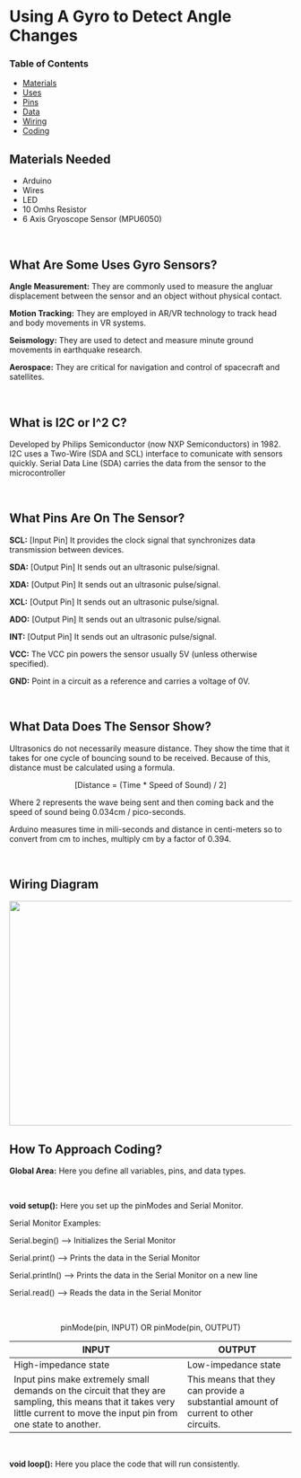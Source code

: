 # Using A Gyro to Detect Angle Changes

### __Table of Contents__
- [Materials](https://github.com/Teddy-Polkosnik/Arduino-Activities/blob/main/Activity%201/Activity_1_README.md#materials-needed)
- [Uses](https://github.com/Teddy-Polkosnik/Arduino-Activities/blob/main/Activity%201/Activity_1_README.md#what-are-some-uses-ultrasonic-sensors)
- [Pins](https://github.com/Teddy-Polkosnik/Arduino-Activities/blob/main/Activity%201/Activity_1_README.md#what-pins-are-on-the-sensor)
- [Data](https://github.com/Teddy-Polkosnik/Arduino-Activities/blob/main/Activity%201/Activity_1_README.md#what-data-does-the-sensor-show)
- [Wiring](https://github.com/Teddy-Polkosnik/Arduino-Activities/blob/main/Activity%201/Activity_1_README.md#wiring-diagram)
- [Coding](https://github.com/Teddy-Polkosnik/Arduino-Activities/blob/main/Activity%201/Activity_1_README.md#how-to-approach-coding)

  
## Materials Needed
- Arduino
- Wires
- LED
- 10 Omhs Resistor
- 6 Axis Gryoscope Sensor (MPU6050)
  
<br>

## What Are Some Uses Gyro Sensors? 

**Angle Measurement:** They are commonly used to measure the angluar displacement between the sensor and an object without physical contact.

**Motion Tracking:** They are employed in AR/VR technology to track head and body movements in VR systems.

**Seismology:** They are used to detect and measure minute ground movements in earthquake research.

**Aerospace:** They are critical for navigation and control of spacecraft and satellites.


<br>

## What is I2C or I^2 C?

Developed by Philips Semiconductor (now NXP Semiconductors) in 1982. I2C uses a Two-Wire (SDA and SCL) interface to comunicate with sensors quickly. Serial Data Line (SDA) carries the data from the sensor to the 
microcontroller


<br>

## What Pins Are On The Sensor?

**SCL:** [Input Pin]  It provides the clock signal that synchronizes data transmission between devices.

**SDA:** [Output Pin] It sends out an ultrasonic pulse/signal.

**XDA:** [Output Pin] It sends out an ultrasonic pulse/signal.

**XCL:** [Output Pin] It sends out an ultrasonic pulse/signal.

**ADO:** [Output Pin] It sends out an ultrasonic pulse/signal.

**INT:** [Output Pin] It sends out an ultrasonic pulse/signal.

**VCC:** The VCC pin powers the sensor usually 5V (unless otherwise specified).

**GND:** Point in a circuit as a reference and carries a voltage of 0V.


<br>

## What Data Does The Sensor Show?

Ultrasonics do not necessarily measure distance. They show the time that it takes for one cycle of bouncing sound to be received. Because of this, distance must be  calculated using a formula.

<p align="center">
[Distance = (Time * Speed of Sound) / 2]
</p>

Where 2 represents the wave being sent and then coming back and the speed of sound being 0.034cm / pico-seconds.

Arduino measures time in mili-seconds and distance in centi-meters so to convert from cm to inches, multiply cm by a factor of 0.394.



<br>

## Wiring Diagram 

<p align="center">
  <img width="800" height="400" src="https://github.com/Teddy-Polkosnik/Arduino-Activities/blob/main/Activity%201/assets/Activity%201%20Wiring%20Diagram.png">
</p>





## How To Approach Coding?

**Global Area:** Here you define all variables, pins, and data types.

<br>

**void setup():** Here you set up the pinModes and Serial Monitor.

Serial Monitor Examples:

Serial.begin()   --> Initializes the Serial Monitor

Serial.print()   --> Prints the data in the Serial Monitor

Serial.println() --> Prints the data in the Serial Monitor on a new line 

Serial.read()    --> Reads the data in the Serial Monitor

<br>

<p align="center">
pinMode(pin, INPUT)    OR    pinMode(pin, OUTPUT)
</p>

| INPUT | OUTPUT |
| ------------- | ------------- |
| High-impedance state  | Low-impedance state |
| Input pins make extremely small demands on the circuit that they are sampling, this means that it takes very little current to move the input pin from one state to another.  | This means that they can provide a substantial amount of current to other circuits.  |





<br>

**void loop():** Here you place the code that will run consistently.



